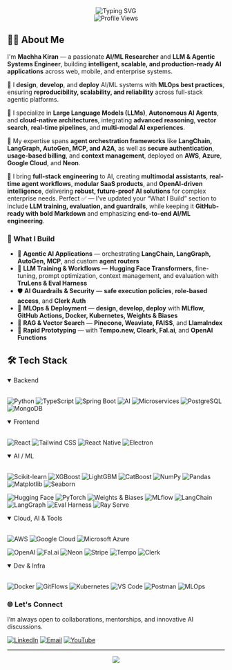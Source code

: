 <div align="center">
  <img src="https://readme-typing-svg.herokuapp.com?font=Fira+Code&duration=3000&pause=1000&color=22C55E&center=true&vCenter=true&multiline=true&width=700&height=100&lines=👋+Hey,+I'm+Machha+Kiran;Agentic+AI+Engineer+%26+Full-Stack+Innovator;Mastering+LLMs,+RAG,+SaaS,+and+Autonomous+Agents" alt="Typing SVG" />
</div>

<div align="center">
  <img src="https://komarev.com/ghpvc/?username=machhakiran&label=Profile%20Views&color=4ade80&style=flat" alt="Profile Views" />
</div>

## 👨‍💻 About Me

I'm **Machha Kiran** — a passionate **AI/ML Researcher** and **LLM & Agentic Systems Engineer**, building **intelligent, scalable, and production-ready AI applications** across web, mobile, and enterprise systems.

🔹 I **design**, **develop**, and **deploy** AI/ML systems with **MLOps best practices**, ensuring **reproducibility, scalability, and reliability** across full-stack agentic platforms.

🔹 I specialize in **Large Language Models (LLMs)**, **Autonomous AI Agents**, and **cloud-native architectures**, integrating **advanced reasoning**, **vector search**, **real-time pipelines**, and **multi-modal AI experiences**.

🔹 My expertise spans **agent orchestration frameworks** like **LangChain, LangGraph, AutoGen, MCP, and A2A**, as well as **secure authentication**, **usage-based billing**, and **context management**, deployed on **AWS**, **Azure**, **Google Cloud**, and **Neon**.

🔹 I bring **full-stack engineering** to AI, creating **multimodal assistants**, **real-time agent workflows**, **modular SaaS products**, and **OpenAI-driven intelligence**, delivering **robust, future-proof AI solutions** for complex enterprise needs.
Perfect ✅ — I’ve updated your “What I Build” section to include **LLM training, evaluation, and guardrails**, while keeping it **GitHub-ready with bold Markdown** and emphasizing **end-to-end AI/ML engineering**.


### 🧩 What I Build

* 🔁 **Agentic AI Applications** — orchestrating **LangChain, LangGraph, AutoGen, MCP**, and custom **agent routers**
* 🧠 **LLM Training & Workflows** — **Hugging Face Transformers**, fine-tuning, prompt optimization, context management, and evaluation with **TruLens & Eval Harness**
* 🛡️ **AI Guardrails & Security** — **safe execution policies**, **role-based access**, and **Clerk Auth**
* 🧪 **MLOps & Deployment** — **design, develop, deploy** with **MLflow, GitHub Actions, Docker, Kubernetes, Weights & Biases**
* 🧠 **RAG & Vector Search** — **Pinecone, Weaviate, FAISS**, and **LlamaIndex**
* 🧰 **Rapid Prototyping** — with **Tempo.new, Cleark, Fal.ai**, and **OpenAI Functions**


## 🛠️ Tech Stack

<details open>
<summary>Backend</summary><br>

![Python](https://img.shields.io/badge/Python-3776AB?style=for-the-badge&logo=python&logoColor=white)
![TypeScript](https://img.shields.io/badge/TypeScript-007ACC?style=for-the-badge&logo=typescript&logoColor=white)
![Spring Boot](https://img.shields.io/badge/Spring%20Boot-6DB33F?style=for-the-badge&logo=springboot&logoColor=white)
![AI](https://img.shields.io/badge/AI-FF6F00?style=for-the-badge&logo=brain&logoColor=white)
![Microservices](https://img.shields.io/badge/Microservices-2C2D72?style=for-the-badge&logo=cloud&logoColor=white)
![PostgreSQL](https://img.shields.io/badge/PostgreSQL-316192?style=for-the-badge&logo=postgresql&logoColor=white)
![MongoDB](https://img.shields.io/badge/MongoDB-47A248?style=for-the-badge&logo=mongodb&logoColor=white)


</details>

<details open>
<summary>Frontend</summary><br>
  
![React](https://img.shields.io/badge/React-20232A?style=for-the-badge&logo=react&logoColor=61DAFB)
![Tailwind CSS](https://img.shields.io/badge/Tailwind_CSS-38B2AC?style=for-the-badge&logo=tailwind-css&logoColor=white)
![React Native](https://img.shields.io/badge/React_Native-20232A?style=for-the-badge&logo=react&logoColor=61DAFB)
![Electron](https://img.shields.io/badge/Electron-47848F?style=for-the-badge&logo=electron&logoColor=white)

</details>

<details open>
<summary>AI / ML</summary><br>

<!-- Classical ML -->
![Scikit-learn](https://img.shields.io/badge/Scikit--learn-F7931E?style=for-the-badge&logo=scikitlearn&logoColor=white)
![XGBoost](https://img.shields.io/badge/XGBoost-FF6600?style=for-the-badge&logoColor=white)
![LightGBM](https://img.shields.io/badge/LightGBM-00CC99?style=for-the-badge&logoColor=white)
![CatBoost](https://img.shields.io/badge/CatBoost-3083DC?style=for-the-badge&logoColor=white)
![NumPy](https://img.shields.io/badge/NumPy-013243?style=for-the-badge&logo=numpy&logoColor=white)
![Pandas](https://img.shields.io/badge/Pandas-150458?style=for-the-badge&logo=pandas&logoColor=white)
![Matplotlib](https://img.shields.io/badge/Matplotlib-11557C?style=for-the-badge&logo=matplotlib&logoColor=white)
![Seaborn](https://img.shields.io/badge/Seaborn-4C72B0?style=for-the-badge&logoColor=white)

![Hugging Face](https://img.shields.io/badge/Hugging%20Face-FFAE1A?style=for-the-badge&logo=huggingface&logoColor=white)
![PyTorch](https://img.shields.io/badge/PyTorch-EE4C2C?style=for-the-badge&logo=pytorch&logoColor=white)
![Weights & Biases](https://img.shields.io/badge/Weights_&_Biases-FFBE00?style=for-the-badge&logo=weightsandbiases&logoColor=black)
![MLflow](https://img.shields.io/badge/MLflow-0194E2?style=for-the-badge&logo=mlflow&logoColor=white)
![LangChain](https://img.shields.io/badge/LangChain-121D33?style=for-the-badge&logoColor=white)
![LangGraph](https://img.shields.io/badge/LangGraph-000000?style=for-the-badge&logoColor=white)
![Eval Harness](https://img.shields.io/badge/Eval_Harness-444444?style=for-the-badge&logoColor=white)
![Ray Serve](https://img.shields.io/badge/Ray_Serve-028CF0?style=for-the-badge&logo=ray&logoColor=white)

</details>


<details open>
<summary>Cloud, AI & Tools</summary><br>

![AWS](https://img.shields.io/badge/AWS-232F3E?style=for-the-badge&logo=amazonaws&logoColor=white)
![Google Cloud](https://img.shields.io/badge/Google%20Cloud-4285F4?style=for-the-badge&logo=googlecloud&logoColor=white)
![Microsoft Azure](https://img.shields.io/badge/Microsoft%20Azure-0078D4?style=for-the-badge&logo=microsoftazure&logoColor=white)

![OpenAI](https://img.shields.io/badge/OpenAI-412991?style=for-the-badge&logo=openai&logoColor=white)
![Fal.ai](https://img.shields.io/badge/Fal.ai-000000?style=for-the-badge&logoColor=white)
![Neon](https://img.shields.io/badge/Neon-00E599?style=for-the-badge&logo=postgresql&logoColor=white)
![Stripe](https://img.shields.io/badge/Stripe-008CDD?style=for-the-badge&logo=stripe&logoColor=white)
![Tempo](https://img.shields.io/badge/Tempo-000000?style=for-the-badge&logoColor=white)
![Clerk](https://img.shields.io/badge/Clerk-000000?style=for-the-badge&logoColor=white)

</details>

<details open>
<summary>Dev & Infra</summary><br> 

![Docker](https://img.shields.io/badge/Docker-2496ED?style=for-the-badge&logo=docker&logoColor=white)
![GitFlows](https://img.shields.io/badge/GitFlows-F05032?style=for-the-badge&logo=git&logoColor=white)
![Kubernetes](https://img.shields.io/badge/Kubernetes-326CE5?style=for-the-badge&logo=kubernetes&logoColor=white)
![VS Code](https://img.shields.io/badge/VS%20Code-007ACC?style=for-the-badge&logo=visual-studio-code&logoColor=white)
![Postman](https://img.shields.io/badge/Postman-FF6C37?style=for-the-badge&logo=postman&logoColor=white)
![MLOps](https://img.shields.io/badge/MLOps-2C2D72?style=for-the-badge&logo=gear&logoColor=white)

</details>



### 🌐 Let's Connect

I’m always open to collaborations, mentorships, and innovative AI discussions.

[![LinkedIn](https://img.shields.io/badge/LinkedIn-blue?style=for-the-badge&logo=linkedin&logoColor=white)](https://www.linkedin.com/in/machhakiran/)
[![Email](https://img.shields.io/badge/Gmail-D14836?style=for-the-badge&logo=gmail&logoColor=white)](mailto:machhakiran@gmail.com)
[![YouTube](https://img.shields.io/badge/YouTube-red?style=for-the-badge&logo=youtube&logoColor=white)](https://www.youtube.com/channel/UCGvNdo-r87Q12zW2MK01BFw)

---

<div align="center">
  <img src="https://capsule-render.vercel.app/api?type=waving&color=gradient&height=80&section=footer"/>
</div>

